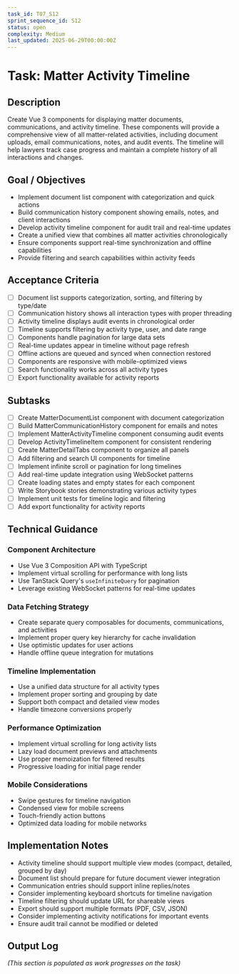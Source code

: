 ```yaml
---
task_id: T07_S12
sprint_sequence_id: S12
status: open
complexity: Medium
last_updated: 2025-06-29T00:00:00Z
---
```


# Task: Matter Activity Timeline

## Description
Create Vue 3 components for displaying matter documents, communications, and activity timeline. These components will provide a comprehensive view of all matter-related activities, including document uploads, email communications, notes, and audit events. The timeline will help lawyers track case progress and maintain a complete history of all interactions and changes.

## Goal / Objectives
- Implement document list component with categorization and quick actions
- Build communication history component showing emails, notes, and client interactions
- Develop activity timeline component for audit trail and real-time updates
- Create a unified view that combines all matter activities chronologically
- Ensure components support real-time synchronization and offline capabilities
- Provide filtering and search capabilities within activity feeds

## Acceptance Criteria
- [ ] Document list supports categorization, sorting, and filtering by type/date
- [ ] Communication history shows all interaction types with proper threading
- [ ] Activity timeline displays audit events in chronological order
- [ ] Timeline supports filtering by activity type, user, and date range
- [ ] Components handle pagination for large data sets
- [ ] Real-time updates appear in timeline without page refresh
- [ ] Offline actions are queued and synced when connection restored
- [ ] Components are responsive with mobile-optimized views
- [ ] Search functionality works across all activity types
- [ ] Export functionality available for activity reports

## Subtasks
- [ ] Create MatterDocumentList component with document categorization
- [ ] Build MatterCommunicationHistory component for emails and notes
- [ ] Implement MatterActivityTimeline component consuming audit events
- [ ] Develop ActivityTimelineItem component for consistent rendering
- [ ] Create MatterDetailTabs component to organize all panels
- [ ] Add filtering and search UI components for timeline
- [ ] Implement infinite scroll or pagination for long timelines
- [ ] Add real-time update integration using WebSocket patterns
- [ ] Create loading states and empty states for each component
- [ ] Write Storybook stories demonstrating various activity types
- [ ] Implement unit tests for timeline logic and filtering
- [ ] Add export functionality for activity reports

## Technical Guidance

### Component Architecture
- Use Vue 3 Composition API with TypeScript
- Implement virtual scrolling for performance with long lists
- Use TanStack Query's `useInfiniteQuery` for pagination
- Leverage existing WebSocket patterns for real-time updates

### Data Fetching Strategy
- Create separate query composables for documents, communications, and activities
- Implement proper query key hierarchy for cache invalidation
- Use optimistic updates for user actions
- Handle offline queue integration for mutations

### Timeline Implementation
- Use a unified data structure for all activity types
- Implement proper sorting and grouping by date
- Support both compact and detailed view modes
- Handle timezone conversions properly

### Performance Optimization
- Implement virtual scrolling for long activity lists
- Lazy load document previews and attachments
- Use proper memoization for filtered results
- Progressive loading for initial page render

### Mobile Considerations
- Swipe gestures for timeline navigation
- Condensed view for mobile screens
- Touch-friendly action buttons
- Optimized data loading for mobile networks

## Implementation Notes
- Activity timeline should support multiple view modes (compact, detailed, grouped by day)
- Document list should prepare for future document viewer integration
- Communication entries should support inline replies/notes
- Consider implementing keyboard shortcuts for timeline navigation
- Timeline filtering should update URL for shareable views
- Export should support multiple formats (PDF, CSV, JSON)
- Consider implementing activity notifications for important events
- Ensure audit trail cannot be modified or deleted

## Output Log
*(This section is populated as work progresses on the task)*
